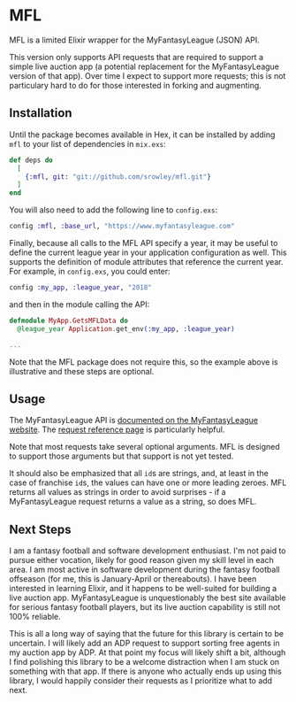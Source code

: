 # MFL

MFL is a limited Elixir wrapper for the MyFantasyLeague (JSON) API.

This version only supports API requests that are required to support a 
simple live auction app (a potential replacement for the MyFantasyLeague version of that app). Over time I expect to support more requests; this
is not particulary hard to do for those interested in forking and augmenting.

## Installation

Until the package becomes available in Hex, it can be installed
by adding `mfl` to your list of dependencies in `mix.exs`:

```elixir
def deps do
  [
    {:mfl, git: "git://github.com/srowley/mfl.git"}
  ]
end
```

You will also need to add the following line to `config.exs`:

```elixir
config :mfl, :base_url, "https://www.myfantasyleague.com"
```

Finally, because all calls to the MFL API specify a year, it may be useful to define the current league year in your application configuration as well. This supports the definition of module attributes that reference the current year. For example, in `config.exs`, you could enter:

```elixir
config :my_app, :league_year, "2018"
```

and then in the module calling the API:

```elixir
defmodule MyApp.GetsMFLData do
  @league_year Application.get_env(:my_app, :league_year)

...
```

Note that the MFL package does not require this, so the example above is illustrative and these steps are optional.

## Usage

The MyFantasyLeague API is [documented on the MyFantasyLeague website](https://www.myfantasyleague.com/2018/api_info). The [request reference page](https://www.myfantasyleague.com/2018/api_info?STATE=details) is particularly helpful.

Note that most requests take several optional arguments. MFL is designed to support those arguments but that support is not yet tested.

It should also be emphasized that all `id`s are strings, and, at least in the case of franchise `id`s, the values can have one or more leading zeroes. MFL returns all values as strings in order to avoid surprises - if a MyFantasyLeague request returns a value as a string, so does MFL.

## Next Steps

I am a fantasy football and software development enthusiast. I'm not paid to pursue either vocation, likely for good reason given my skill level in each area. I am most active in software development during the fantasy football offseason (for me, this is January-April or thereabouts). I have been interested in learning Elixir, and it happens to be well-suited for building a live auction app. MyFantasyLeague is unquestionably the best site available for serious fantasy football players, but its live auction capability is still not 100% reliable. 

This is all a long way of saying that the future for this library is certain to be uncertain. I will likely add an ADP request to support sorting free agents in my auction app by ADP. At that point my focus will likely shift a bit, although I find polishing this library to be a welcome distraction when I am stuck on something with that app. If there is anyone who actually ends up using this library, I would happily consider their requests as I prioritize what to add next.

<!---
If [available in Hex](https://hex.pm/docs/publish), the package can be installed
by adding `mfl` to your list of dependencies in `mix.exs`:

```elixir
def deps do
  [
    {:mfl, "~> 0.1.0"}
  ]
end
```
-->
